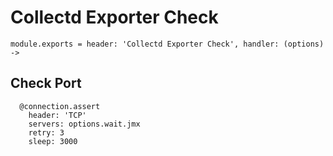 
# Collectd Exporter Check

    module.exports = header: 'Collectd Exporter Check', handler: (options) ->

## Check Port

      @connection.assert
        header: 'TCP'
        servers: options.wait.jmx
        retry: 3
        sleep: 3000
